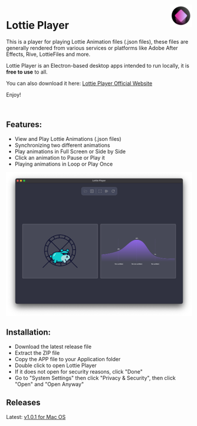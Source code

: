 <br/>
<img src="images/lottieplayer-icon-min.png" alt="Lottie Player App Icon" width="60" align="right" />

# Lottie Player

This is a player for playing Lottie Animation files (.json files), these files are generally rendered from various services or  platforms like Adobe After Effects, Rive, LottieFiles and more.

Lottie Player is an Electron-based desktop apps intended to run locally, it is **free to use** to all.

You can also download it here: <a href="https://lottieplayer.com" target="_blank">Lottie Player Official Website</a>

Enjoy!

<br/>

## Features:

 - View and Play Lottie Animations (.json files)
 - Synchronizing two different animations
 - Play animations in Full Screen or Side by Side
 - Click an animation to Pause or Play it
 - Playing animations in Loop or Play Once

![Lottie Player v1.0.0 Mac OS Screenshot](images/lottie-player_v1.0.0-min.png)

## Installation:

 - Download the latest release file
 - Extract the ZIP file
 - Copy the APP file to your Application folder
 - Double click to open Lottie Player
 - If it does not open for security reasons, click "Done"
 - Go to "System Settings" then click "Privacy & Security", then click "Open" and "Open Anyway"

## Releases

Latest: [v1.0.1 for Mac OS](https://github.com/Adir-SL/LottiePlayer/releases/download/v1.0.0/Lottie-Player-mac_m1_v1.0.1.zip)